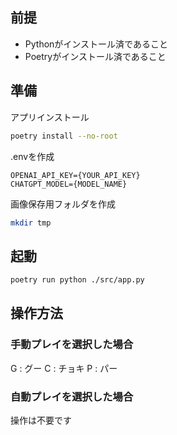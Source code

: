 ## 前提
- Pythonがインストール済であること
- Poetryがインストール済であること

## 準備

アプリインストール

```bash
poetry install --no-root
```

.envを作成

```dotenv
OPENAI_API_KEY={YOUR_API_KEY}
CHATGPT_MODEL={MODEL_NAME}
```

画像保存用フォルダを作成

```bash
mkdir tmp
```

## 起動

```bash
poetry run python ./src/app.py
```

## 操作方法

### 手動プレイを選択した場合

G : グー
C : チョキ
P : パー

### 自動プレイを選択した場合

操作は不要です
